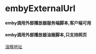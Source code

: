 # embyExternalUrl

#### emby调用外部播放器服务端脚本,客户端可用


#### emby调用外部播放器油猴脚本,只支持网页

[油猴地址](https://greasyfork.org/en/scripts/406811-embylaunchpotplayer)



